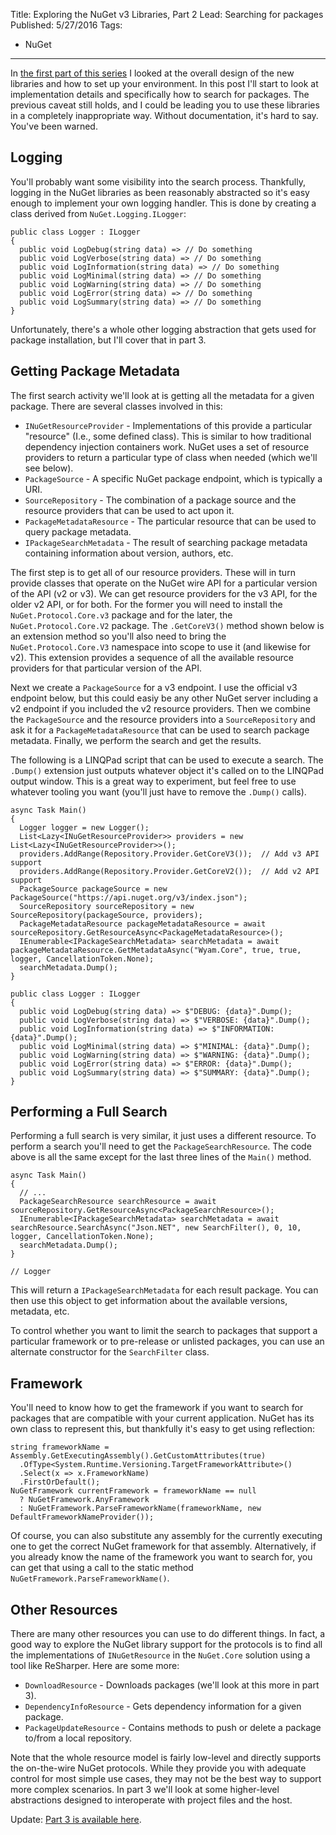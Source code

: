 Title: Exploring the NuGet v3 Libraries, Part 2
Lead: Searching for packages
Published: 5/27/2016
Tags:
  - NuGet
---
In [the first part of this series](/posts/exploring-the-nuget-v3-libraries-part-1) I looked at the overall design of the new libraries and how to set up your environment. In this post I'll start to look at implementation details and specifically how to search for packages. The previous caveat still holds, and I could be leading you to use these libraries in a completely inappropriate way. Without documentation, it's hard to say. You've been warned.

## Logging

You'll probably want some visibility into the search process. Thankfully, logging in the NuGet libraries as been reasonably abstracted so it's easy enough to implement your own logging handler. This is done by creating a class derived from `NuGet.Logging.ILogger`:

```
public class Logger : ILogger
{
  public void LogDebug(string data) => // Do something
  public void LogVerbose(string data) => // Do something
  public void LogInformation(string data) => // Do something
  public void LogMinimal(string data) => // Do something
  public void LogWarning(string data) => // Do something
  public void LogError(string data) => // Do something
  public void LogSummary(string data) => // Do something
}
```

Unfortunately, there's a whole other logging abstraction that gets used for package installation, but I'll cover that in part 3.

## Getting Package Metadata

The first search activity we'll look at is getting all the metadata for a given package. There are several classes involved in this:

* `INuGetResourceProvider` - Implementations of this provide a particular "resource" (I.e., some defined class). This is similar to how traditional dependency injection containers work. NuGet uses a set of resource providers to return a particular type of class when needed (which we'll see below).
* `PackageSource` - A specific NuGet package endpoint, which is typically a URI.
* `SourceRepository` - The combination of a package source and the resource providers that can be used to act upon it.
* `PackageMetadataResource` - The particular resource that can be used to query package metadata.
* `IPackageSearchMetadata` - The result of searching package metadata containing information about version, authors, etc.

The first step is to get all of our resource providers. These will in turn provide classes that operate on the NuGet wire API for a particular version of the API (v2 or v3). We can get resource providers for the v3 API, for the older v2 API, or for both. For the former you will need to install the `NuGet.Protocol.Core.v3` package and for the later, the `NuGet.Protocol.Core.V2` package. The `.GetCoreV3()` method shown below is an extension method so you'll also need to bring the `NuGet.Protocol.Core.V3` namespace into scope to use it (and likewise for v2). This extension provides a sequence of all the available resource providers for that particular version of the API.

Next we create a `PackageSource` for a v3 endpoint. I use the official v3 endpoint below, but this could easiy be any other NuGet server including a v2 endpoint if you included the v2 resource providers. Then we combine the `PackageSource` and the resource providers into a `SourceRepository` and ask it for a `PackageMetadataResource` that can be used to search package metadata. Finally, we perform the search and get the results.

The following is a LINQPad script that can be used to execute a search. The `.Dump()` extension just outputs whatever object it's called on to the LINQPad output window. This is a great way to experiment, but feel free to use whatever tooling you want (you'll just have to remove the `.Dump()` calls).

```
async Task Main()
{
  Logger logger = new Logger();
  List<Lazy<INuGetResourceProvider>> providers = new List<Lazy<INuGetResourceProvider>>();
  providers.AddRange(Repository.Provider.GetCoreV3());  // Add v3 API support
  providers.AddRange(Repository.Provider.GetCoreV2());  // Add v2 API support
  PackageSource packageSource = new PackageSource("https://api.nuget.org/v3/index.json");
  SourceRepository sourceRepository = new SourceRepository(packageSource, providers);
  PackageMetadataResource packageMetadataResource = await sourceRepository.GetResourceAsync<PackageMetadataResource>();
  IEnumerable<IPackageSearchMetadata> searchMetadata = await packageMetadataResource.GetMetadataAsync("Wyam.Core", true, true, logger, CancellationToken.None);
  searchMetadata.Dump();
}

public class Logger : ILogger
{
  public void LogDebug(string data) => $"DEBUG: {data}".Dump();
  public void LogVerbose(string data) => $"VERBOSE: {data}".Dump();
  public void LogInformation(string data) => $"INFORMATION: {data}".Dump();
  public void LogMinimal(string data) => $"MINIMAL: {data}".Dump();
  public void LogWarning(string data) => $"WARNING: {data}".Dump();
  public void LogError(string data) => $"ERROR: {data}".Dump();
  public void LogSummary(string data) => $"SUMMARY: {data}".Dump();
}
```

## Performing a Full Search

Performing a full search is very similar, it just uses a different resource. To perform a search you'll need to get the `PackageSearchResource`. The code above is all the same except for the last three lines of the `Main()` method.

```
async Task Main()
{
  // ...
  PackageSearchResource searchResource = await sourceRepository.GetResourceAsync<PackageSearchResource>();
  IEnumerable<IPackageSearchMetadata> searchMetadata = await searchResource.SearchAsync("Json.NET", new SearchFilter(), 0, 10, logger, CancellationToken.None);
  searchMetadata.Dump();
}

// Logger
```

This will return a `IPackageSearchMetadata` for each result package. You can then use this object to get information about the available versions, metadata, etc.

To control whether you want to limit the search to packages that support a particular framework or to pre-release or unlisted packages, you can use an alternate constructor for the `SearchFilter` class.

## Framework

You'll need to know how to get the framework if you want to search for packages that are compatible with your current application. NuGet has its own class to represent this, but thankfully it's easy to get using reflection:

```
string frameworkName = Assembly.GetExecutingAssembly().GetCustomAttributes(true)
  .OfType<System.Runtime.Versioning.TargetFrameworkAttribute>()
  .Select(x => x.FrameworkName)
  .FirstOrDefault();
NuGetFramework currentFramework = frameworkName == null
  ? NuGetFramework.AnyFramework
  : NuGetFramework.ParseFrameworkName(frameworkName, new DefaultFrameworkNameProvider());
```

Of course, you can also substitute any assembly for the currently executing one to get the correct NuGet framework for that assembly. Alternatively, if you already know the name of the framework you want to search for, you can get that using a call to the static method `NuGetFramework.ParseFrameworkName()`.

## Other Resources

There are many other resources you can use to do different things. In fact, a good way to explore the NuGet library support for the protocols is to find all the implementations of `INuGetResource` in the `NuGet.Core` solution using a tool like ReSharper. Here are some more:

* `DownloadResource` - Downloads packages (we'll look at this more in part 3).
* `DependencyInfoResource` - Gets dependency information for a given package.
* `PackageUpdateResource` - Contains methods to push or delete a package to/from a local repository.

Note that the whole resource model is fairly low-level and directly supports the on-the-wire NuGet protocols. While they provide you with adequate control for most simple use cases, they may not be the best way to support more complex scenarios. In part 3 we'll look at some higher-level abstractions designed to interoperate with project files and the host.

Update: [Part 3 is available here](/posts/exploring-the-nuget-v3-libraries-part-3).